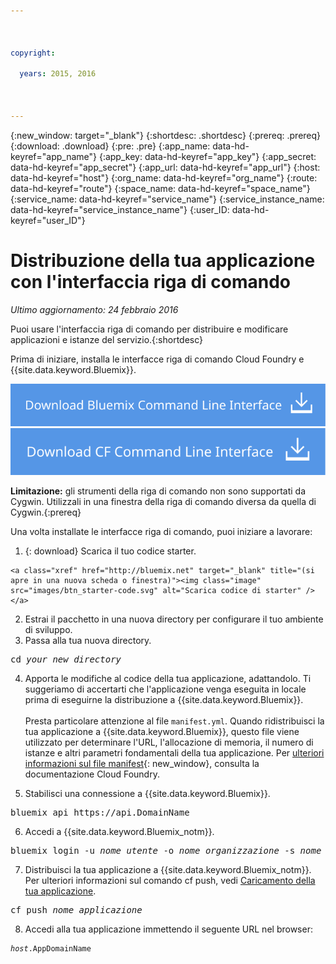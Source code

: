 ```yaml
---

 

copyright:

  years: 2015, 2016

 

---
```


{:new_window: target="_blank"}
{:shortdesc: .shortdesc}
{:prereq: .prereq}
{:download: .download}
{:pre: .pre}
{:app_name: data-hd-keyref="app_name"}
{:app_key: data-hd-keyref="app_key"}
{:app_secret: data-hd-keyref="app_secret"}
{:app_url: data-hd-keyref="app_url"}
{:host: data-hd-keyref="host"}
{:org_name: data-hd-keyref="org_name"}
{:route: data-hd-keyref="route"}
{:space_name: data-hd-keyref="space_name"}
{:service_name: data-hd-keyref="service_name"}
{:service_instance_name: data-hd-keyref="service_instance_name"}
{:user_ID: data-hd-keyref="user_ID"}

# Distribuzione della tua applicazione con l'interfaccia riga di comando
*Ultimo aggiornamento: 24 febbraio 2016*

Puoi usare l'interfaccia riga di comando per distribuire e modificare applicazioni e istanze del servizio.{:shortdesc}

Prima di iniziare, installa le interfacce riga di comando Cloud Foundry e {{site.data.keyword.Bluemix}}.

<p>
<a class="xref" href="http://clis.ng.bluemix.net/ui/home.html" target="_blank" title="(si apre in una nuova scheda o finestra)"><img class="image" src="images/btn_bx_commandline.svg" alt="Scarica l'interfaccia riga di comando {{site.data.keyword.Bluemix}}" /> </a>  <a class="xref" href="https://github.com/cloudfoundry/cli/releases" target="_blank" title="(si apre in una nuova scheda o finestra)"><img class="image" src="images/btn_cf_commandline.svg" alt="Scarica l'interfaccia riga di comando Cloud Foundry" /> </a>
</p>

**Limitazione:** gli strumenti della riga di comando non sono supportati da Cygwin. Utilizzali in una finestra della riga di comando diversa da quella di Cygwin.{:prereq}

Una volta installate le interfacce riga di comando, puoi iniziare a lavorare:

  1. {: download} Scarica il tuo codice starter. 
      
    <a class="xref" href="http://bluemix.net" target="_blank" title="(si apre in una nuova scheda o finestra)"><img class="image" src="images/btn_starter-code.svg" alt="Scarica codice di starter" /> </a>
  
  2. Estrai il pacchetto in una nuova directory per configurare il tuo ambiente di sviluppo.
  3. Passa alla tua nuova directory.
  
  <pre class="pre">cd <var class="keyword varname">your_new_directory</var></pre>
  
   4.  Apporta le modifiche al codice della tua applicazione, adattandolo. Ti suggeriamo di accertarti che l'applicazione venga eseguita in locale prima di eseguirne la distribuzione a {{site.data.keyword.Bluemix}}. <br><br>Presta particolare attenzione al file `manifest.yml`. Quando ridistribuisci la tua applicazione a {{site.data.keyword.Bluemix}}, questo file viene utilizzato per determinare l'URL, l'allocazione di memoria, il numero di istanze e altri parametri fondamentali della tua applicazione. Per [ulteriori informazioni sul file manifest](https://docs.cloudfoundry.org/devguide/deploy-apps/manifest.html){: new_window}, consulta la documentazione Cloud Foundry.
  
  5. Stabilisci una connessione a {{site.data.keyword.Bluemix}}.
  
  <pre class="pre">bluemix api https://api.<span class="keyword" data-hd-keyref="DomainName">DomainName</span></pre>
  
  6. Accedi a {{site.data.keyword.Bluemix_notm}}.
 
  <pre class="pre">bluemix login -u <var class="keyword varname" data-hd-keyref="user_ID">nome_utente</var> -o <var class="keyword varname" data-hd-keyref="org_name">nome_organizzazione</var> -s <var class="keyword varname" data-hd-keyref="space_name">nome_spazio</var></pre>
  
  7. Distribuisci la tua applicazione a {{site.data.keyword.Bluemix_notm}}. Per ulteriori informazioni sul comando cf push, vedi [Caricamento della tua applicazione](./upload_app.html).
  
  <pre class="pre">cf push <var class="keyword varname" data-hd-keyref="app_name">nome_applicazione</var></pre>
  
  8. Accedi alla tua applicazione immettendo il seguente URL
nel browser:
  
  <pre class="codeblock"><code><var class="keyword varname" data-hd-keyref="host">host</var>.<span class="keyword" data-hd-keyref="APPDomain">AppDomainName</span></code></pre>
